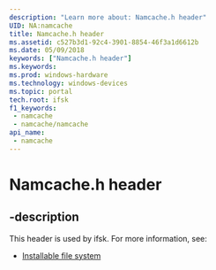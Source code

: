 ```yaml
---
description: "Learn more about: Namcache.h header"
UID: NA:namcache
title: Namcache.h header
ms.assetid: c527b3d1-92c4-3901-8854-46f3a1d6612b
ms.date: 05/09/2018
keywords: ["Namcache.h header"]
ms.keywords: 
ms.prod: windows-hardware
ms.technology: windows-devices
ms.topic: portal
tech.root: ifsk
f1_keywords:
 - namcache
 - namcache/namcache
api_name:
 - namcache
---
```


# Namcache.h header


## -description

This header is used by ifsk. For more information, see:

- [Installable file system](../_ifsk/index.md)

